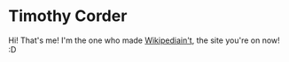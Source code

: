 # Timothy Corder

Hi! That's me! I'm the one who made [Wikipediain't](/wiki/Wikipediain't), the site you're on now! :D